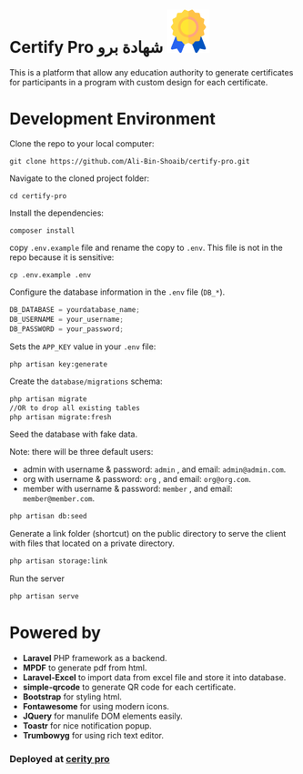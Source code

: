 # Certify Pro شهادة برو <img src="/public/favicon.ico" width="15%"/>


This is a platform that allow any education authority to generate certificates for participants in a program with custom design for each certificate.

# Development Environment

Clone the repo to your local computer:

```shell
git clone https://github.com/Ali-Bin-Shoaib/certify-pro.git
```

Navigate to the cloned project folder:

```shell
cd certify-pro
```

Install the dependencies:

```shell
composer install
```

copy `.env.example` file and rename the copy to `.env`. This file is not in the repo because it is sensitive:

```shell
cp .env.example .env
```

Configure the database information in the `.env` file (`DB_*`).

```js
DB_DATABASE = yourdatabase_name;
DB_USERNAME = your_username;
DB_PASSWORD = your_password;
```

Sets the `APP_KEY` value in your `.env` file:

```shell
php artisan key:generate
```

Create the `database/migrations` schema:

```shell
php artisan migrate
//OR to drop all existing tables
php artisan migrate:fresh
```

Seed the database with fake data.

Note: there will be three default users:

- admin with username & password: `admin` , and email: `admin@admin.com`.
- org with username & password: `org` , and email: `org@org.com`.
- member with username & password: `member` , and email: `member@member.com`.

```bash
php artisan db:seed
```

Generate a link folder (shortcut) on the public directory to serve the client with files that located on a private directory.

```bash
php artisan storage:link
```

Run the server

```bash
php artisan serve
```

# Powered by

- **Laravel** PHP framework as a backend.
- **MPDF** to generate pdf from html.
- **Laravel-Excel** to import data from excel file and store it into database.
- **simple-qrcode** to generate QR code for each certificate.
- **Bootstrap** for styling html.
- **Fontawesome** for using modern icons.
- **JQuery** for manulife DOM elements easily.
- **Toastr** for nice notification popup.
- **Trumbowyg** for using rich text editor.

### Deployed at <a href="https://binshoaib.hadramout-bootcamps.com/" target="_blank">cerity pro</a>

